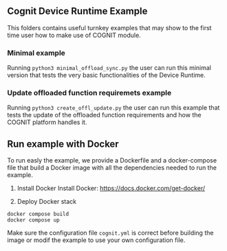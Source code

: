 ## Cognit Device Runtime Example
This folders contains useful turnkey examples that may show to the first time user how to make use of COGNIT module.

### Minimal example
Running `python3 minimal_offload_sync.py` the user can run this minimal version that tests the very basic functionalities of the Device Runtime.

### Update offloaded function requiremets example
Running `python3 create_offl_update.py` the user can run this example that tests the update of the offloaded function requirements and how the COGNIT platform handles it.

## Run example with Docker

To run easly the example, we provide a Dockerfile and a docker-compose file that build a Docker image with all the dependencies needed to run the example.

1. Install Docker
Install Docker: https://docs.docker.com/get-docker/

2. Deploy Docker stack

```
docker compose build
docker compose up
```
Make sure the configuration file `cognit.yml` is correct before building the image or modif the example to use your own configuration file. 